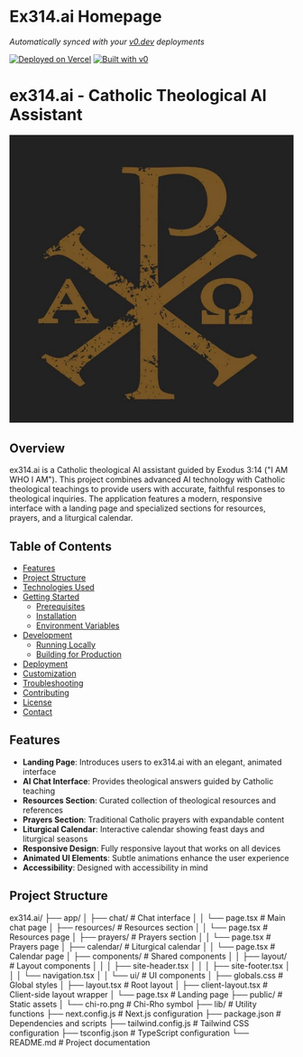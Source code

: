 # Ex314.ai Homepage

*Automatically synced with your [v0.dev](https://v0.dev) deployments*

[![Deployed on Vercel](https://img.shields.io/badge/Deployed%20on-Vercel-black?style=for-the-badge&logo=vercel)](https://vercel.com/ex314/v0-ex314-ai-redesign)
[![Built with v0](https://img.shields.io/badge/Built%20with-v0.dev-black?style=for-the-badge)](https://v0.dev/chat/projects/iGlGuDqAo8c)


# ex314.ai - Catholic Theological AI Assistant

![ex314.ai Logo](public/chi-ro.png)

## Overview

ex314.ai is a Catholic theological AI assistant guided by Exodus 3:14 ("I AM WHO I AM"). This project combines advanced AI technology with Catholic theological teachings to provide users with accurate, faithful responses to theological inquiries. The application features a modern, responsive interface with a landing page and specialized sections for resources, prayers, and a liturgical calendar.

## Table of Contents

- [Features](#features)
- [Project Structure](#project-structure)
- [Technologies Used](#technologies-used)
- [Getting Started](#getting-started)
  - [Prerequisites](#prerequisites)
  - [Installation](#installation)
  - [Environment Variables](#environment-variables)
- [Development](#development)
  - [Running Locally](#running-locally)
  - [Building for Production](#building-for-production)
- [Deployment](#deployment)
- [Customization](#customization)
- [Troubleshooting](#troubleshooting)
- [Contributing](#contributing)
- [License](#license)
- [Contact](#contact)

## Features

- **Landing Page**: Introduces users to ex314.ai with an elegant, animated interface
- **AI Chat Interface**: Provides theological answers guided by Catholic teaching
- **Resources Section**: Curated collection of theological resources and references
- **Prayers Section**: Traditional Catholic prayers with expandable content
- **Liturgical Calendar**: Interactive calendar showing feast days and liturgical seasons
- **Responsive Design**: Fully responsive layout that works on all devices
- **Animated UI Elements**: Subtle animations enhance the user experience
- **Accessibility**: Designed with accessibility in mind

## Project Structure

ex314.ai/
├── app/
│   ├── chat/                  # Chat interface
│   │   └── page.tsx           # Main chat page
│   ├── resources/             # Resources section
│   │   └── page.tsx           # Resources page
│   ├── prayers/               # Prayers section
│   │   └── page.tsx           # Prayers page
│   ├── calendar/              # Liturgical calendar
│   │   └── page.tsx           # Calendar page
│   ├── components/            # Shared components
│   │   ├── layout/            # Layout components
│   │   │   ├── site-header.tsx
│   │   │   ├── site-footer.tsx
│   │   │   └── navigation.tsx
│   │   └── ui/                # UI components
│   ├── globals.css            # Global styles
│   ├── layout.tsx             # Root layout
│   ├── client-layout.tsx      # Client-side layout wrapper
│   └── page.tsx               # Landing page
├── public/                    # Static assets
│   └── chi-ro.png             # Chi-Rho symbol
├── lib/                       # Utility functions
├── next.config.js             # Next.js configuration
├── package.json               # Dependencies and scripts
├── tailwind.config.js         # Tailwind CSS configuration
├── tsconfig.json              # TypeScript configuration
└── README.md                  # Project documentation
